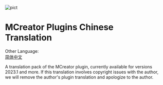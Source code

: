![pict](https://github.com/Jin1358/Plugins-Chinese-Translation/assets/126249552/81b94bc5-18eb-41b9-b509-dc679d702a95)
<H1>MCreator Plugins Chinese Translation</H1>

Other Language:<br>
[简体中文](https://github.com/Jin1358/Plugins-Chinese-Translation/blob/master/README.CN.md)

A translation pack of the MCreator plugin, currently available for versions 2023.1 and more.
If this translation involves copyright issues with the author, we will remove the author's plugin translation and apologize to the author. 
